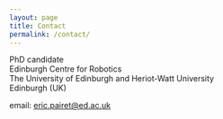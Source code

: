 ```yaml
---
layout: page
title: Contact
permalink: /contact/
---
```


PhD candidate <br>
Edinburgh Centre for Robotics <br> 
The University of Edinburgh and Heriot-Watt University <br>
Edinburgh (UK) 

email: [eric.pairet@ed.ac.uk](mailto:eric.pairet@ed.ac.uk)